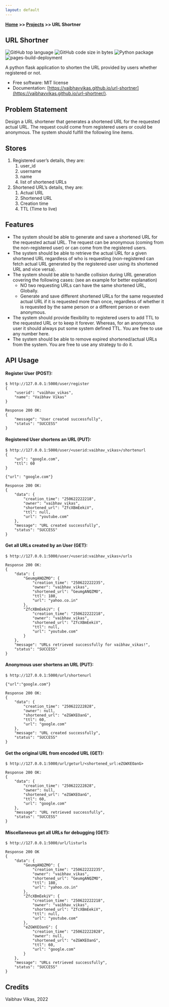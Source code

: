 ```yaml
---
layout: default
---
```

**[Home](https://vaibhavvikas.github.io/) >> [Projects](https://vaibhavvikas.github.io/projects.html) >> URL Shortner**

## URL Shortner

![GitHub top language](https://img.shields.io/github/languages/top/vaibhavvikas/url-shortner)
![GitHub code size in bytes](https://img.shields.io/github/languages/code-size/vaibhavvikas/url-shortner)
![Python package](https://github.com/vaibhavvikas/url-shortner/actions/workflows/python-package.yml/badge.svg)
![pages-build-deployment](https://github.com/vaibhavvikas/url-shortner/actions/workflows/pages/pages-build-deployment/badge.svg)

A python flask application to shorten the URL provided by users whether registered or not.

* Free software: MIT license
* Documentation: [https://vaibhavvikas.github.io/url-shortner](https://vaibhavvikas.github.io/url-shortner/).

## Problem Statement

Design a URL shortener that generates a shortened URL for the requested actual URL.
The request could come from registered users or could be anonymous.
The system should fulfill the following line items.

## Stores

1. Registered user’s details, they are:
    1. user_id
    2. username
    3. name
    4. list of shortened URLs
2. Shortened URL’s details, they are:
    1. Actual URL
    2. Shortened URL
    3. Creation time
    4. TTL (Time to live)

## Features

* The system should be able to generate and save a shortened URL for the requested actual URL. The request can be anonymous (coming from the non-registered user) or can come from the registered users.
* The system should be able to retrieve the actual URL for a given shortened URL regardless of who is requesting (non-registered can fetch actual URL generated by the registered user using its shortened URL and vice versa).
* The system should be able to handle collision during URL generation covering the following cases: (see an example for better explanation)
    - NO two requesting URLs can have the same shortened URL, Globally.
    - Generate and save different shortened URLs for the same requested actual URL if it is requested more than once, regardless of whether it is requested by the same person or a different person or even anonymous.
* The system should provide flexibility to registered users to add TTL to the requested URL or to keep it forever. Whereas, for an anonymous user it should always put some system defined TTL. You are free to use any number here.
* The system should be able to remove expired shortened/actual URLs from the system. You are free to use any strategy to do it.

## API Usage

#### Register User (POST):
```console
$ http://127.0.0.1:5000/user/register
{
    "userid": "vaibhav_vikas",
    "name": "Vaibhav Vikas"
}

Response 200 OK:
{
    "message": "User created successfully",
    "status": "SUCCESS"
}
```

#### Registered User shortens an URL (PUT):
```console
$ http://127.0.0.1:5000/user/<userid:vaibhav_vikas>/shortenurl
{
    "url": "google.com",
    "ttl": 60
}

{"url": "google.com"}

Response 200 OK:
{
    "data": {
        "creation_time": "250622222218",
        "owner": "vaibhav_vikas",
        "shortened_url": "ZfcXBmEekiV",
        "ttl": null,
        "url": "youtube.com"
    },
    "message": "URL created successfully",
    "status": "SUCCESS"
}
```

#### Get all URLs created by an User (GET):
```console
$ http://127.0.0.1:5000/user/<userid:vaibhav_vikas>/urls

Response 200 OK:
{
    "data": {
        "GeumgANQZMO": {
            "creation_time": "250622222235",
            "owner": "vaibhav_vikas",
            "shortened_url": "GeumgANQZMO",
            "ttl": 180,
            "url": "yahoo.co.in"
        },
        "ZfcXBmEekiV": {
            "creation_time": "250622222218",
            "owner": "vaibhav_vikas",
            "shortened_url": "ZfcXBmEekiV",
            "ttl": null,
            "url": "youtube.com"
        }
    },
    "message": "URLs retrieved successfully for vaibhav_vikas!",
    "status": "SUCCESS"
}
```

#### Anonymous user shortens an URL (PUT):
```console
$ http://127.0.0.1:5000/url/shortenurl

{"url":"google.com"}

Response 200 OK:
{
    "data": {
        "creation_time": "250622222828",
        "owner": null,
        "shortened_url": "eZGWXEOanG",
        "ttl": 60,
        "url": "google.com"
    },
    "message": "URL created successfully",
    "status": "SUCCESS"
}
```

#### Get the original URL from encoded URL (GET):
```console
$ http://127.0.0.1:5000/url/geturl/<shortened_url:eZGWXEOanG>

Response 200 OK:
{
    "data": {
        "creation_time": "250622222828",
        "owner": null,
        "shortened_url": "eZGWXEOanG",
        "ttl": 60,
        "url": "google.com"
    },
    "message": "URL retrieved successfully",
    "status": "SUCCESS"
}
```

#### Miscellaneous get all URLs for debugging (GET):
```console
$ http://127.0.0.1:5000/url/listurls

Response 200 OK
{
    "data": {
        "GeumgANQZMO": {
            "creation_time": "250622222235",
            "owner": "vaibhav_vikas",
            "shortened_url": "GeumgANQZMO",
            "ttl": 180,
            "url": "yahoo.co.in"
        },
        "ZfcXBmEekiV": {
            "creation_time": "250622222218",
            "owner": "vaibhav_vikas",
            "shortened_url": "ZfcXBmEekiV",
            "ttl": null,
            "url": "youtube.com"
        },
        "eZGWXEOanG": {
            "creation_time": "250622222828",
            "owner": null,
            "shortened_url": "eZGWXEOanG",
            "ttl": 60,
            "url": "google.com"
        }
    },
    "message": "URLs retrieved successfully",
    "status": "SUCCESS"
}
```

## Credits
Vaibhav Vikas, 2022
